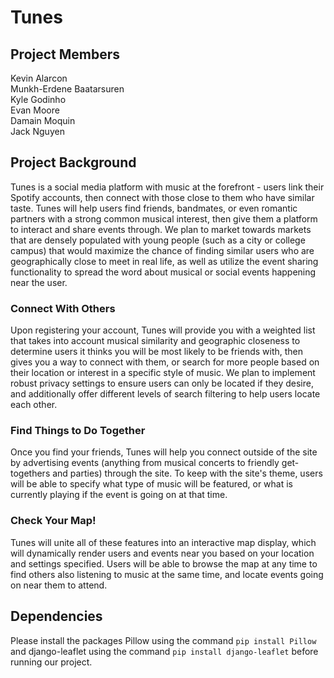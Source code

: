 # Tunes 

## Project Members

Kevin Alarcon  
Munkh-Erdene Baatarsuren  
Kyle Godinho  
Evan Moore  
Damain Moquin  
Jack Nguyen  

## Project Background
Tunes is a social media platform with music at the forefront - users link their Spotify accounts, then connect with those close to them who have similar taste. Tunes will help users find friends, bandmates, or even romantic partners with a strong common musical interest, then give them a platform to interact and share events through. We plan to market towards markets that are densely populated with young people (such as a city or college campus) that would maximize the chance of finding similar users who are geographically close to meet in real life, as well as utilize the event sharing functionality to spread the word about musical or social events happening near the user. 

### Connect With Others 
Upon registering your account, Tunes will provide you with a weighted list that takes into account musical similarity and geographic closeness to determine users it thinks you will be most likely to be friends with, then gives you a way to connect with them, or search for more people based on their location or interest in a specific style of music. We plan to implement robust privacy settings to ensure users can only be located if they desire, and additionally offer different levels of search filtering to help users locate each other. 

### Find Things to Do Together
Once you find your friends, Tunes will help you connect outside of the site by advertising events (anything from musical concerts to friendly get-togethers and parties) through the site. To keep with the site's theme, users will be able to specify what type of music will be featured, or what is currently playing if the event is going on at that time. 

### Check Your Map! 
Tunes will unite all of these features into an interactive map display, which will dynamically render users and events near you based on your location and settings specified. Users will be able to browse the map at any time to find others also listening to music at the same time, and locate events going on near them to attend.  

## Dependencies
Please install the packages Pillow using the command `pip install Pillow` and django-leaflet using the command `pip install django-leaflet` before running our project. 
